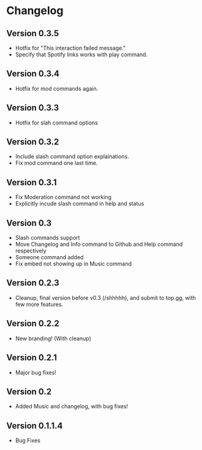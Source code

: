 # Changelog
## Version 0.3.5
- Hotfix for "This interaction failed message."
- Specify that Spotify links works with play command.
## Version 0.3.4
- Hotfix for mod commands again.
## Version 0.3.3
- Hotfix for slah command options
## Version 0.3.2
- Include slash command option explainations.
- Fix mod command one last time.
## Version 0.3.1
- Fix Moderation command not working
- Explicitly incude slash command in help and status
## Version 0.3
- Slash commands support
- Move Changelog and Info command to Github and Help command respectively
- Someone command added
- Fix embed not showing up in Music command
## Version 0.2.3
- Cleanup, final version before v0.3 (/shhhhh), and submit to top.gg, with few more features.
## Version 0.2.2
- New branding! (With cleanup)
## Version 0.2.1
- Major bug fixes!
## Version 0.2
- Added Music and changelog, with bug fixes!
## Version 0.1.1.4
- Bug Fixes
